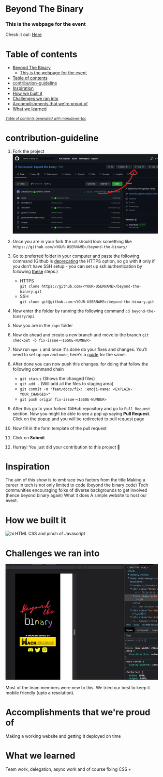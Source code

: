 # Beyond The Binary

### This is the webpage for the event

Check it out: [Here](https://hackerabad.hackclub.com/btb)

Table of contents
=================

- [Beyond The Binary](#beyond-the-binary)
    - [This is the webpage for the event](#this-is-the-webpage-for-the-event)
- [Table of contents](#table-of-contents)
- [contribution-guideline](#contribution-guideline)
- [Inspiration](#inspiration)
- [How we built it](#how-we-built-it)
- [Challenges we ran into](#challenges-we-ran-into)
- [Accomplishments that we're proud of](#accomplishments-that-were-proud-of)
- [What we learned](#what-we-learned)

<small><i><a href='http://ecotrust-canada.github.io/markdown-toc/'>Table of contents generated with markdown-toc</a></i></small>

# contribution-guideline

1. Fork the project
![forking the project](/assets/contribute.png)

2. Once you are in your fork the url should look something like
`https://github.com/<YOUR-USERNAME>/beyond-the-binary/`

3. Go to preferred folder in your computer and paste the following command (Github is [deprecating](https://github.blog/2020-12-15-token-authentication-requirements-for-git-operations/) the HTTPS option, so go with it only if you don't have SSH setup - you can set up ssh authentication by following [these](https://docs.github.com/en/authentication/connecting-to-github-with-ssh/generating-a-new-ssh-key-and-adding-it-to-the-ssh-agent) steps.)
   - HTTPS  
   `git clone https://github.com/<YOUR-USERNAME>/beyond-the-binary.git`
   - SSH  
   `git clone git@github.com:<YOUR-USERNAME>/beyond-the-binary.git`

4. Now enter the folder by running the following command
`cd beyond-the-binary/api`

5. Now you are in the `/api` folder

6. Now do ahead and create a new branch and move to the branch
`git checkout -b fix-issue-<ISSUE-NUMBER>`

7. Now run `npm i` and once it's done do your fixes and changes.  You'll need to set up `npm` and `node`, here's a [guide](https://radixweb.com/blog/installing-npm-and-nodejs-on-windows-and-mac) for the same.

8. After done you can now push this changes. for doing that follow the following command chain
   - `git status` (Shows the changed files)
   - `git add .` (Will add all the files to staging area)
   - `git commit -m "feat/docs/fix: :emoji-name: <EXPLAIN-YOUR_CHANGES>"`
   - `git push origin fix-issue-<ISSUE-NUMBER>`

9. After this go to your forked GitHub repository and go to `Pull Request` section. Now you might be able to see a pop up saying **Pull Request**. Click on the popup and you will be redirected to pull request page

10. Now fill in the form template of the pull request

11. Click on **Submit**

12. Hurray! You just did your contribution to this project 🎉

# Inspiration
The aim of this show is to embrace two factors from the title
Making a career in tech is not only limited to code (beyond the binary code)
Tech communities encouraging folks of diverse backgrounds to get involved (hence beyond binary again)
What it does
A simple website to host our event.

# How we built it
![hi](https://challengepost-s3-challengepost.netdna-ssl.com/photos/production/software_photos/001/862/102/datas/original.png)
HTML CSS and pinch of Javascript

# Challenges we ran into
![](/assets/fix.png)

Most of the team members were new to this.
We tried our best to keep it mobile friendly (upto a resolution).

# Accomplishments that we're proud of
Making a working website and getting it deployed on time

# What we learned
Team work, delegation, async work and of course fixing CSS 💀
